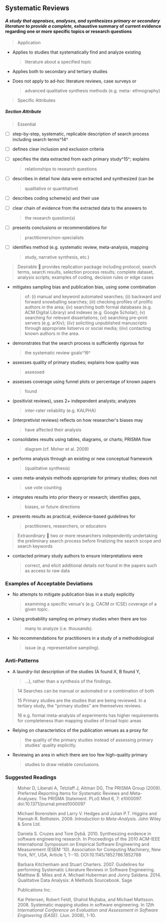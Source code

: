 ## Systematic Reviews

#### *A study that appraises, analyses, and synthesizes primary or secondary literature to provide a complete,* exhaustive summary of current evidence regarding one or more specific topics or research questions

> Application

-   Applies to studies that systematically find and analyze existing
    > literature about a specified topic

-   Applies both to secondary and tertiary studies

-   Does not apply to ad-hoc literature reviews, case surveys or
    > advanced qualitative synthesis methods (e.g. meta- ethnography)

> Specific Attributes

##### Section Attribute

> Essential 

- [ ] step-by-step, systematic, replicable description of search process including search terms^14^

- [ ] defines clear inclusion and exclusion criteria

- [ ]  specifies the data extracted from each primary study^15^; explains
    > relationships to research questions

- [ ] describes in detail how data were extracted and synthesized (can be
    > qualitative or quantitative)

- [ ]  describes coding scheme(s) and their use

- [ ]  clear chain of evidence from the extracted data to the answers to
    > the research question(s)

- [ ]  presents conclusions or recommendations for
    > practitioners/non-specialists

- [ ]  identifies method (e.g. systematic review, meta-analysis, mapping
    > study, narrative synthesis, etc.)

> Desirable  provides replication package including protocol, search
> terms, search results, selection process results; complete dataset,
> analysis scripts; examples of coding, decision rules or edge cases

-   mitigates sampling bias and publication bias, using some combination
    > of: (i) manual and keyword automated searches; (ii) backward and
    > forward snowballing searches; (iii) checking profiles of prolific
    > authors in the area; (iv) searching both formal databases (e.g.
    > ACM Digital Library) and indexes (e.g. Google Scholar); (v)
    > searching for relevant dissertations; (vi) searching pre-print
    > servers (e.g. arXiv); (iiv) soliciting unpublished manuscripts
    > through appropriate listservs or social media; (iiiv) contacting
    > known authors in the area.

-   demonstrates that the search process is sufficiently rigorous for
    > the systematic review goals^16^

-   assesses quality of primary studies; explains how quality was
    > assessed

-   assesses coverage using funnel plots or percentage of known papers
    > found

-   (positivist reviews), uses 2+ independent analysts; analyzes
    > inter-rater reliability (e.g. KALPHA)

-   (interpretivist reviews) reflects on how researcher's biases may
    > have affected their analysis

-   consolidates results using tables, diagrams, or charts; PRISMA flow
    > diagram (cf. Moher et al. 2009)

-   performs analysis through an existing or new conceptual framework
    > (qualitative synthesis)

-   uses meta-analysis methods appropriate for primary studies; does not
    > use vote counting

-   integrates results into prior theory or research; identifies gaps,
    > biases, or future directions

-   presents results as practical, evidence-based guidelines for
    > practitioners, researchers, or educators

> Extraordinary  two or more researchers independently undertaking the
> preliminary search process before finalizing the search scope and
> search keywords

-   contacted primary study authors to ensure interpretations were
    > correct, and elicit additional details not found in the papers
    > such as access to raw data

### Examples of Acceptable Deviations

-   No attempts to mitigate publication bias in a study explicitly
    > examining a specific venue's (e.g. CACM or ICSE) coverage of a
    > given topic.

-   Using probability sampling on primary studies when there are too
    > many to analyze (i.e. thousands).

-   No recommendations for practitioners in a study of a methodological
    > issue (e.g. representative sampling).

### Anti-Patterns

-   A laundry-list description of the studies (A found X, B found Y,
    > ...), rather than a synthesis of the findings.

> 14 Searches can be manual or automated or a combination of both
>
> 15 Primary studies are the studies that are being reviewed. In a
> tertiary study, the "primary studies" are themselves reviews.
>
> 16 e.g. formal meta-analysis of experiments has higher requirements
> for completeness than mapping studies of broad topic areas

-   Relying on characteristics of the publication venues as a proxy for
    > the quality of the primary studies instead of assessing primary
    > studies' quality explicitly.

-   Reviewing an area in which there are too few high-quality primary
    > studies to draw reliable conclusions.

### Suggested Readings

> Moher D, Liberati A, Tetzlaff J, Altman DG, The PRISMA Group (2009).
> *P*referred *R*eporting *I*tems for *S*ystematic Reviews and *M*eta-
> *A*nalyses: The PRISMA Statement. PLoS Med 6, 7: e1000097.
> doi:10.1371/journal.pmed1000097
>
> Michael Borenstein and Larry V. Hedges and Julian P.T. Higgins and
> Hannah R. Rothstein. 2009. *Introduction to Meta-Analysis.* John Wiley
> & Sons Ltd.
>
> Daniela S. Cruzes and Tore Dybå. 2010. Synthesizing evidence in
> software engineering research. In Proceedings of the 2010 ACM-IEEE
> International Symposium on Empirical Software Engineering and
> Measurement (ESEM '10). Association for Computing Machinery, New York,
> NY, USA, Article 1, 1--10. DOI:10.1145/1852786.1852788
>
> Barbara Kitchenham and Stuart Charters. 2007. Guidelines for
> performing Systematic Literature Reviews in Software Engineering.
> Matthew B. Miles and A. Michael Huberman and Jonny Saldana. 2014.
> Qualitative Data Analysis: A Methods Sourcebook. Sage
>
> Publications Inc.
>
> Kai Petersen, Robert Feldt, Shahid Mujtaba, and Michael Mattsson.
> 2008. Systematic mapping studies in software engineering. In *12th
> International Conference on Evaluation and Assessment in Software
> Engineering (EASE).* (Jun. 2008), 1-10.